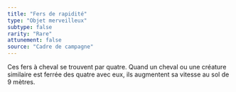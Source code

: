 ```yaml
---
title: "Fers de rapidité"
type: "Objet merveilleux"
subtype: false
rarity: "Rare"
attunement: false
source: "Cadre de campagne"
---
```

Ces fers à cheval se trouvent par quatre. Quand un cheval ou une créature similaire est ferrée des quatre avec eux, ils augmentent sa vitesse au sol de 9 mètres.
